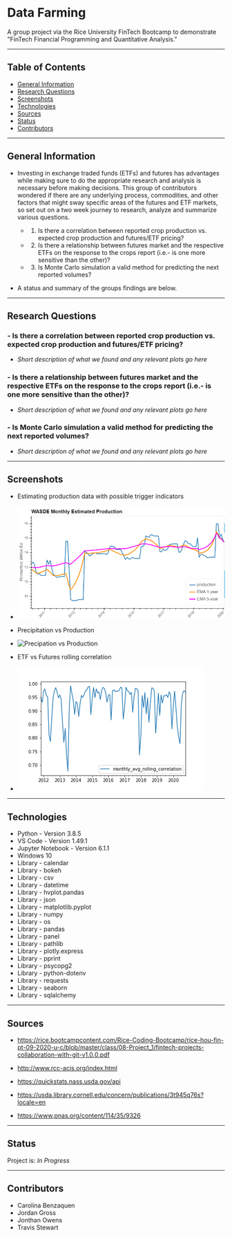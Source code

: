 # **Data Farming**
A group project via the Rice University FinTech Bootcamp to demonstrate "FinTech Financial Programming and Quantitative Analysis."

---

## **Table of Contents**
* [General Information](#general-info)
* [Research Questions](#research-questions)
* [Screenshots](#screenshots)
* [Technologies](#technologies)
* [Sources](#sources)
* [Status](#status)
* [Contributors](#contributors)

---

## **General Information**

- Investing in exchange traded funds (ETFs) and futures has advantages while making sure to do the appropriate research and analysis is necessary before making decisions.  This group of contributors wondered if there are any underlying process, commodities, and other factors that might sway specific areas of the futures and ETF markets, so set out on a two week journey to research, analyze and summarize various questions.

    - 1. Is there a correlation between reported crop production vs. expected crop production and futures/ETF pricing?

    - 2. Is there a relationship between futures market and the respective ETFs on the response to the crops report (i.e.- is one more sensitive than the other)?

    - 3. Is Monte Carlo simulation a valid method for predicting the next reported volumes?

- A status and summary of the groups findings are below.

---

## **Research Questions**

### - Is there a correlation between reported crop production vs. expected crop production and futures/ETF pricing?

- _Short description of what we found and any relevant plots go here_

### - Is there a relationship between futures market and the respective ETFs on the response to the crops report (i.e.- is one more sensitive than the other)?

- _Short description of what we found and any relevant plots go here_

### - Is Monte Carlo simulation a valid method for predicting the next reported volumes?

- _Short description of what we found and any relevant plots go here_

---

## Screenshots

* Estimating production data with possible trigger indicators

* ![Monthly WASD Moving Average Report](./images/wasde_monthly_ma.PNG)

* Precipitation vs Production

* ![Precipation vs Production](./images/corn_estimate.png)

* ETF vs Futures rolling correlation

* ![Precipation vs Production](./images/jg_fig_temp.png)

---

## **Technologies**

* Python - Version 3.8.5
* VS Code - Version 1.49.1
* Jupyter Notebook - Version 6.1.1
* Windows 10
* Library - calendar
* Library - bokeh
* Library - csv
* Library - datetime
* Library - hvplot.pandas
* Library - json
* Library - matplotlib.pyplot
* Library - numpy
* Library - os
* Library - pandas
* Library - panel
* Library - pathlib
* Library - plotly.express
* Library - pprint
* Library - psycopg2
* Library - python-dotenv
* Library - requests
* Library - seaborn
* Library - sqlalchemy

---

## **Sources**

- https://rice.bootcampcontent.com/Rice-Coding-Bootcamp/rice-hou-fin-pt-09-2020-u-c/blob/master/class/08-Project_1/fintech-projects-collaboration-with-git-v1.0.0.pdf

- http://www.rcc-acis.org/index.html

- https://quickstats.nass.usda.gov/api

- https://usda.library.cornell.edu/concern/publications/3t945q76s?locale=en

- https://www.pnas.org/content/114/35/9326

---

## **Status**

Project is: _In Progress_

---

## **Contributors**

- Carolina Benzaquen
- Jordan Gross
- Jonthan Owens
- Travis Stewart

